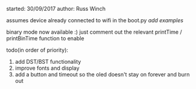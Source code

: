 started: 30/09/2017
author: Russ Winch

assumes device already connected to wifi in the boot.py *add examples*

binary mode now available :) just comment out the relevant printTime /
printBinTime function to enable

todo(in order of priority):
1. add DST/BST functionality
1. improve fonts and display
1. add a button and timeout so the oled doesn't stay on forever and burn out
    
